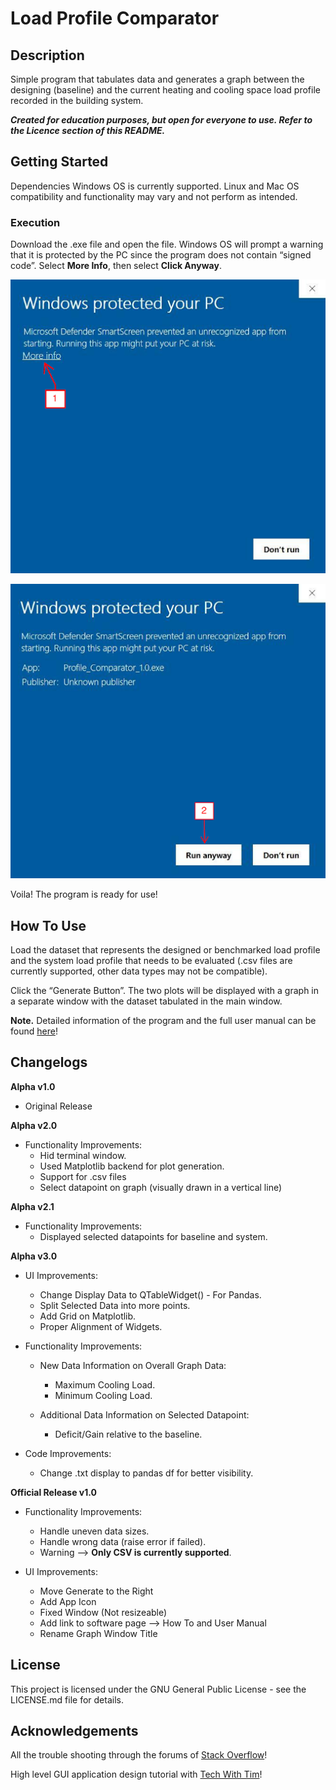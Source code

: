 # Load Profile Comparator
## Description
Simple program that tabulates data and generates a graph between the designing (baseline) and the current heating and cooling space load profile recorded in the building system.

***Created for education purposes, but open for everyone to use. Refer to the Licence section of this README.***

## Getting Started

Dependencies
Windows OS is currently supported. Linux and Mac OS compatibility and functionality may vary and not perform as intended.

### Execution

Download the .exe file and open the file. Windows OS will prompt a warning that it is protected by the PC since the program does not contain “signed code”. Select **More Info**, then select **Click Anyway**. 

![More_info](./more_info.png)

![Clcik_anyway](./click_anyway.png)

Voila! The program is ready for use!

## How To Use
Load the dataset that represents the designed or benchmarked load profile and the system load profile that needs to be evaluated (.csv files are currently supported, other data types may not be compatible).

Click the “Generate Button”. The two plots will be displayed with a graph in a separate window with the dataset tabulated in the main window.

**Note.** Detailed information of the program and the full user manual can be found [here](https://docs.google.com/document/d/1ClcJnKmzTSIvLDunIid1eV5g29stwNJC4oaI_Cu-q2A/edit?usp=sharing)!

## Changelogs

**Alpha v1.0**
- Original Release

**Alpha v2.0**
- Functionality Improvements:
    * Hid terminal window.
    * Used Matplotlib backend for plot generation.
    * Support for .csv files
    * Select datapoint on graph (visually drawn in a vertical line)

**Alpha v2.1**

- Functionality Improvements:
    * Displayed selected datapoints for baseline and system.

**Alpha v3.0**

- UI Improvements:
    * Change Display Data to QTableWidget() - For Pandas.
    * Split Selected Data into more points.
    * Add Grid on Matplotlib.
    * Proper Alignment of Widgets.

- Functionality Improvements:
    *  New Data Information on Overall Graph Data:
        * Maximum Cooling Load.
        * Minimum Cooling Load.
     
    * Additional Data Information on Selected Datapoint:
        * Deficit/Gain relative to the baseline.

- Code Improvements: 
    * Change .txt display to pandas df for better visibility.

**Official Release v1.0**

- Functionality Improvements:
    * Handle uneven data sizes.
    * Handle wrong data (raise error if failed).
    * Warning --> **Only CSV is currently supported**.

- UI Improvements:
    * Move Generate to the Right
    * Add App Icon
    * Fixed Window (Not resizeable)
    * Add link to software page --> How To and User Manual
    * Rename Graph Window Title

## License
This project is licensed under the GNU General Public License - see the LICENSE.md file for details.

## Acknowledgements
All the trouble shooting through the forums of [Stack Overflow](https://stackoverflow.com/)!

High level GUI application design tutorial with [Tech With Tim](https://www.youtube.com/@TechWithTim)!



